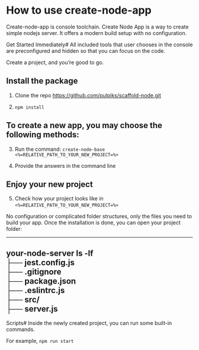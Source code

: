# How to use create-node-app

Create-node-app is console toolchain. Create Node App is a way to create simple nodejs server. It offers a modern build setup with no configuration.

Get Started Immediately#
All included tools that user chooses in the console are preconfigured and hidden so that you can focus on the code.

Create a project, and you’re good to go.

## Install the package

1. Clone the repo https://github.com/pulpiks/scaffold-node.git

2. ```npm install```

## To create a new app, you may choose the following methods:

3. Run the command: ```create-node-base <%=RELATIVE_PATH_TO_YOUR_NEW_PROJECT=%>```

4. Provide the answers in the command line

## Enjoy your new project

5. Check how your project looks like in ```<%=RELATIVE_PATH_TO_YOUR_NEW_PROJECT=%>```

No configuration or complicated folder structures, only the files you need to build your app. Once the installation is done, you can open your project folder:

---
your-node-server ls -lf  
├── jest.config.js  
├── .gitignore  
├── package.json  
├── .eslintrc.js  
├── src/  
    ├── server.js  
---

Scripts#
Inside the newly created project, you can run some built-in commands.

For example, ```npm run start```